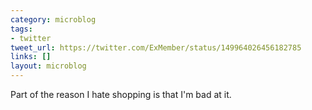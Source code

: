 ```yaml
---
category: microblog
tags:
- twitter
tweet_url: https://twitter.com/ExMember/status/149964026456182785
links: []
layout: microblog
---
```

Part of the reason I hate shopping is that I'm bad at it.

